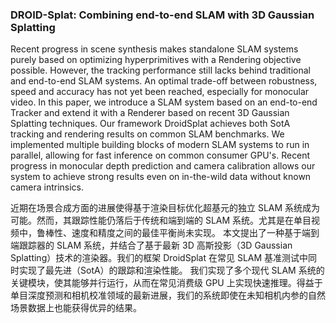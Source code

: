 ### DROID-Splat: Combining end-to-end SLAM with 3D Gaussian Splatting

Recent progress in scene synthesis makes standalone SLAM systems purely based on optimizing hyperprimitives with a Rendering objective possible.
However, the tracking performance still lacks behind traditional and end-to-end SLAM systems.
An optimal trade-off between robustness, speed and accuracy has not yet been reached, especially for monocular video.
In this paper, we introduce a SLAM system based on an end-to-end Tracker and extend it with a Renderer based on recent 3D Gaussian Splatting techniques.
Our framework DroidSplat achieves both SotA tracking and rendering results on common SLAM benchmarks.
We implemented multiple building blocks of modern SLAM systems to run in parallel, allowing for fast inference on common consumer GPU's.
Recent progress in monocular depth prediction and camera calibration allows our system to achieve strong results even on in-the-wild data without known camera intrinsics.

近期在场景合成方面的进展使得基于渲染目标优化超基元的独立 SLAM 系统成为可能。然而，其跟踪性能仍落后于传统和端到端的 SLAM 系统。尤其是在单目视频中，鲁棒性、速度和精度之间的最佳平衡尚未实现。
本文提出了一种基于端到端跟踪器的 SLAM 系统，并结合了基于最新 3D 高斯投影（3D Gaussian Splatting）技术的渲染器。我们的框架 DroidSplat 在常见 SLAM 基准测试中同时实现了最先进（SotA）的跟踪和渲染性能。
我们实现了多个现代 SLAM 系统的关键模块，使其能够并行运行，从而在常见消费级 GPU 上实现快速推理。得益于单目深度预测和相机校准领域的最新进展，我们的系统即使在未知相机内参的自然场景数据上也能获得优异的结果。
